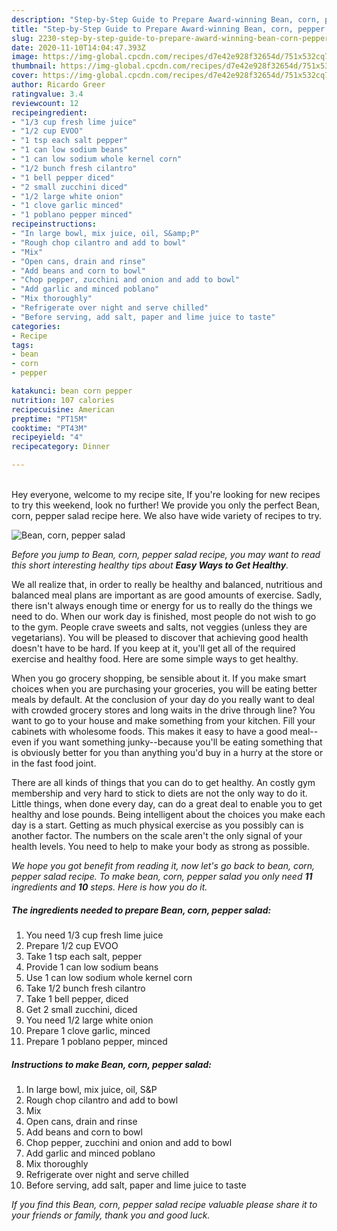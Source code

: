 ```yaml
---
description: "Step-by-Step Guide to Prepare Award-winning Bean, corn, pepper salad"
title: "Step-by-Step Guide to Prepare Award-winning Bean, corn, pepper salad"
slug: 2230-step-by-step-guide-to-prepare-award-winning-bean-corn-pepper-salad
date: 2020-11-10T14:04:47.393Z
image: https://img-global.cpcdn.com/recipes/d7e42e928f32654d/751x532cq70/bean-corn-pepper-salad-recipe-main-photo.jpg
thumbnail: https://img-global.cpcdn.com/recipes/d7e42e928f32654d/751x532cq70/bean-corn-pepper-salad-recipe-main-photo.jpg
cover: https://img-global.cpcdn.com/recipes/d7e42e928f32654d/751x532cq70/bean-corn-pepper-salad-recipe-main-photo.jpg
author: Ricardo Greer
ratingvalue: 3.4
reviewcount: 12
recipeingredient:
- "1/3 cup fresh lime juice"
- "1/2 cup EVOO"
- "1 tsp each salt pepper"
- "1 can low sodium beans"
- "1 can low sodium whole kernel corn"
- "1/2 bunch fresh cilantro"
- "1 bell pepper diced"
- "2 small zucchini diced"
- "1/2 large white onion"
- "1 clove garlic minced"
- "1 poblano pepper minced"
recipeinstructions:
- "In large bowl, mix juice, oil, S&amp;P"
- "Rough chop cilantro and add to bowl"
- "Mix"
- "Open cans, drain and rinse"
- "Add beans and corn to bowl"
- "Chop pepper, zucchini and onion and add to bowl"
- "Add garlic and minced poblano"
- "Mix thoroughly"
- "Refrigerate over night and serve chilled"
- "Before serving, add salt, paper and lime juice to taste"
categories:
- Recipe
tags:
- bean
- corn
- pepper

katakunci: bean corn pepper 
nutrition: 107 calories
recipecuisine: American
preptime: "PT15M"
cooktime: "PT43M"
recipeyield: "4"
recipecategory: Dinner

---
```

<br>
Hey everyone, welcome to my recipe site, If you're looking for new recipes to try this weekend, look no further! We provide you only the perfect Bean, corn, pepper salad recipe here. We also have wide variety of recipes to try.
<br>


![Bean, corn, pepper salad](https://img-global.cpcdn.com/recipes/d7e42e928f32654d/751x532cq70/bean-corn-pepper-salad-recipe-main-photo.jpg)

<i>Before you jump to Bean, corn, pepper salad recipe, you may want to read this short interesting healthy tips about <strong>Easy Ways to Get Healthy</strong>.</i>

We all realize that, in order to really be healthy and balanced, nutritious and balanced meal plans are important as are good amounts of exercise. Sadly, there isn't always enough time or energy for us to really do the things we need to do. When our work day is finished, most people do not wish to go to the gym. People crave sweets and salts, not veggies (unless they are vegetarians). You will be pleased to discover that achieving good health doesn't have to be hard. If you keep at it, you'll get all of the required exercise and healthy food. Here are some simple ways to get healthy.

When you go grocery shopping, be sensible about it. If you make smart choices when you are purchasing your groceries, you will be eating better meals by default. At the conclusion of your day do you really want to deal with crowded grocery stores and long waits in the drive through line? You want to go to your house and make something from your kitchen. Fill your cabinets with wholesome foods. This makes it easy to have a good meal--even if you want something junky--because you'll be eating something that is obviously better for you than anything you'd buy in a hurry at the store or in the fast food joint.

There are all kinds of things that you can do to get healthy. An costly gym membership and very hard to stick to diets are not the only way to do it. Little things, when done every day, can do a great deal to enable you to get healthy and lose pounds. Being intelligent about the choices you make each day is a start. Getting as much physical exercise as you possibly can is another factor. The numbers on the scale aren't the only signal of your health levels. You need to help to make your body as strong as possible. 


<i>We hope you got benefit from reading it, now let's go back to bean, corn, pepper salad recipe. To make bean, corn, pepper salad you only need <strong>11</strong> ingredients and <strong>10</strong> steps. Here is how you do it.
</i>

##### The ingredients needed to prepare Bean, corn, pepper salad:

1. You need 1/3 cup fresh lime juice
1. Prepare 1/2 cup EVOO
1. Take 1 tsp each salt, pepper
1. Provide 1 can low sodium beans
1. Use 1 can low sodium whole kernel corn
1. Take 1/2 bunch fresh cilantro
1. Take 1 bell pepper, diced
1. Get 2 small zucchini, diced
1. You need 1/2 large white onion
1. Prepare 1 clove garlic, minced
1. Prepare 1 poblano pepper, minced


##### Instructions to make Bean, corn, pepper salad:

1. In large bowl, mix juice, oil, S&amp;P
1. Rough chop cilantro and add to bowl
1. Mix
1. Open cans, drain and rinse
1. Add beans and corn to bowl
1. Chop pepper, zucchini and onion and add to bowl
1. Add garlic and minced poblano
1. Mix thoroughly
1. Refrigerate over night and serve chilled
1. Before serving, add salt, paper and lime juice to taste


<i>If you find this Bean, corn, pepper salad recipe valuable please share it to your friends or family, thank you and good luck.</i>
